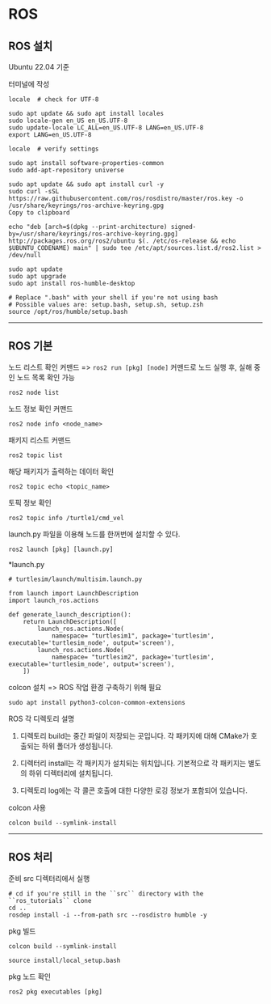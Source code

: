 # ROS

## ROS 설치
Ubuntu 22.04 기준

터미널에 작성

```
locale  # check for UTF-8

sudo apt update && sudo apt install locales
sudo locale-gen en_US en_US.UTF-8
sudo update-locale LC_ALL=en_US.UTF-8 LANG=en_US.UTF-8
export LANG=en_US.UTF-8

locale  # verify settings
```


```
sudo apt install software-properties-common
sudo add-apt-repository universe
```


```
sudo apt update && sudo apt install curl -y
sudo curl -sSL https://raw.githubusercontent.com/ros/rosdistro/master/ros.key -o /usr/share/keyrings/ros-archive-keyring.gpg
Copy to clipboard
```


```
echo "deb [arch=$(dpkg --print-architecture) signed-by=/usr/share/keyrings/ros-archive-keyring.gpg] http://packages.ros.org/ros2/ubuntu $(. /etc/os-release && echo $UBUNTU_CODENAME) main" | sudo tee /etc/apt/sources.list.d/ros2.list > /dev/null
```


```
sudo apt update
sudo apt upgrade
sudo apt install ros-humble-desktop
```


```
# Replace ".bash" with your shell if you're not using bash
# Possible values are: setup.bash, setup.sh, setup.zsh
source /opt/ros/humble/setup.bash
```

--- 

## ROS 기본

노드 리스트 확인 커맨드 
=> `ros2 run [pkg] [node]` 커맨드로 노드 실행 후, 실해 중인 노드 목록 확인 가능
```
ros2 node list
```


노드 정보 확인 커맨드 

```
ros2 node info <node_name>
```


패키지 리스트 커맨드
```
ros2 topic list
```


해당 패키지가 출력하는 데이터 확인
```
ros2 topic echo <topic_name>
```


토픽 정보 확인
```
ros2 topic info /turtle1/cmd_vel
```


launch.py 파일을 이용해 노드를 한꺼번에 설치할 수 있다.
```
ros2 launch [pkg] [launch.py]
```


*launch.py
```
# turtlesim/launch/multisim.launch.py

from launch import LaunchDescription
import launch_ros.actions

def generate_launch_description():
    return LaunchDescription([
        launch_ros.actions.Node(
            namespace= "turtlesim1", package='turtlesim', executable='turtlesim_node', output='screen'),
        launch_ros.actions.Node(
            namespace= "turtlesim2", package='turtlesim', executable='turtlesim_node', output='screen'),
    ])
```


colcon 설치
=> ROS 작업 환경 구축하기 위해 필요
```
sudo apt install python3-colcon-common-extensions
```


ROS 각 디렉토리 설명

1. 디렉토리 build는 중간 파일이 저장되는 곳입니다. 각 패키지에 대해 CMake가 호출되는 하위 폴더가 생성됩니다.

2. 디렉터리 install는 각 패키지가 설치되는 위치입니다. 기본적으로 각 패키지는 별도의 하위 디렉터리에 설치됩니다.

3. 디렉토리 log에는 각 콜콘 호출에 대한 다양한 로깅 정보가 포함되어 있습니다.


colcon 사용
```
colcon build --symlink-install
```

---

## ROS 처리

준비 src 디렉터리에서 실행
```
# cd if you're still in the ``src`` directory with the ``ros_tutorials`` clone
cd ..
rosdep install -i --from-path src --rosdistro humble -y
```

pkg 빌드
```
colcon build --symlink-install
```

```
source install/local_setup.bash
```

pkg 노드 확인
```
ros2 pkg executables [pkg]
```